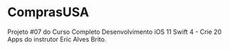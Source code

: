# ComprasUSA

Projeto #07 do Curso Completo Desenvolvimento iOS 11 Swift 4 - Crie 20 Apps do instrutor Eric Alves Brito.
